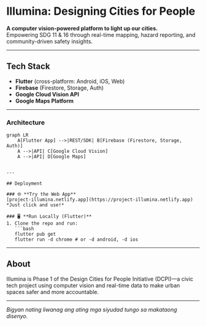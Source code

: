 # Illumina: Designing Cities for People

**A computer vision-powered platform to light up our cities.**  
Empowering SDG 11 & 16 through real-time mapping, hazard reporting, and community-driven safety insights.

---

## Tech Stack

- **Flutter** (cross-platform: Android, iOS, Web)
- **Firebase** (Firestore, Storage, Auth)
- **Google Cloud Vision API**
- **Google Maps Platform**

---

### Architecture

```mermaid
graph LR
    A[Flutter App] -->|REST/SDK| B[Firebase (Firestore, Storage, Auth)]
    A -->|API| C[Google Cloud Vision]
    A -->|API| D[Google Maps]
```
```

---

## Deployment

### 🌐 **Try the Web App**
[project-illumina.netlify.app](https://project-illumina.netlify.app)  
*Just click and use!*

### 🖥️ **Run Locally (Flutter)**
1. Clone the repo and run:
   ```bash
   flutter pub get
   flutter run -d chrome # or -d android, -d ios
   ```

---

## About

Illumina is Phase 1 of the Design Cities for People Initiative (DCPI)—a civic tech project using computer vision and real-time data to make urban spaces safer and more accountable.

---

*Bigyan nating liwanag ang ating mga siyudad tungo sa makataong disenyo.*
